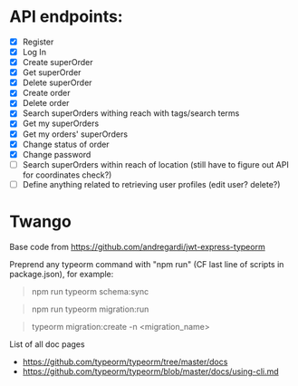 # API endpoints:

- [x] Register
- [x] Log In
- [x] Create superOrder
- [x] Get superOrder
- [x] Delete superOrder
- [x] Create order
- [x] Delete order
- [x] Search superOrders withing reach with tags/search terms
- [x] Get my superOrders
- [x] Get my orders' superOrders
- [x] Change status of order
- [x] Change password
- [ ] Search superOrders within reach of location (still have to figure out API for coordinates check?)
- [ ] Define anything related to retrieving user profiles (edit user? delete?)

# Twango

Base code from https://github.com/andregardi/jwt-express-typeorm

Preprend any typeorm command with "npm run" (CF last line of scripts in package.json), for example: 

> npm run typeorm schema:sync

> npm run typeorm migration:run

> typeorm migration:create -n <migration_name> 

List of all doc pages
- https://github.com/typeorm/typeorm/tree/master/docs
- https://github.com/typeorm/typeorm/blob/master/docs/using-cli.md


